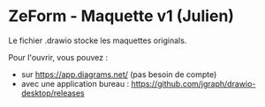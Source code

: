 ZeForm - Maquette v1 (Julien)
======

Le fichier .drawio stocke les maquettes originals.

Pour l'ouvrir, vous pouvez :
- sur https://app.diagrams.net/ (pas besoin de compte)
- avec une application bureau : https://github.com/jgraph/drawio-desktop/releases
